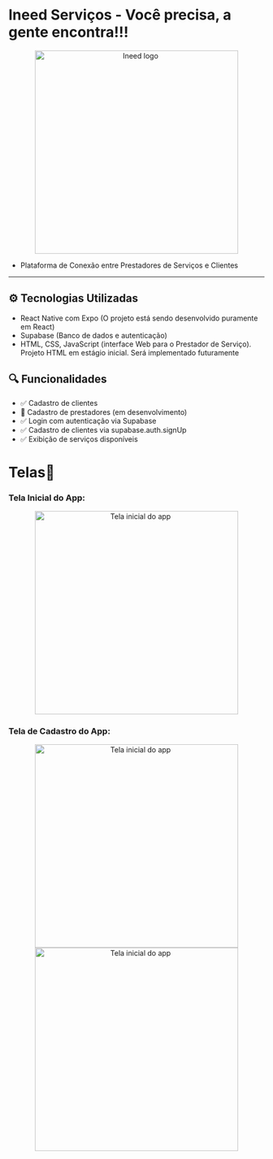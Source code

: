 # Ineed Serviços - Você precisa, a gente encontra!!!

<!-- Redimensiona a imagem principal -->
<p align="center">
  <img src="https://github.com/user-attachments/assets/cdf91c47-d570-4516-ae7f-46e25bf314dd" alt="Ineed logo" width="400"/>
</p>

- Plataforma de Conexão entre Prestadores de Serviços e Clientes

---
## ⚙️ Tecnologias Utilizadas
- React Native com Expo (O projeto está sendo desenvolvido puramente em React)
- Supabase (Banco de dados e autenticação)
- HTML, CSS, JavaScript (interface Web para o Prestador de Serviço). Projeto HTML em estágio inicial. Será implementado futuramente

## 🔍 Funcionalidades

- ✅ Cadastro de clientes
- 🚧 Cadastro de prestadores (em desenvolvimento)
- ✅ Login com autenticação via Supabase
- ✅ Cadastro de clientes via supabase.auth.signUp
- ✅ Exibição de serviços disponíveis

# Telas📱

### Tela Inicial do App:

<p align="center">
  <img src="https://i.imgur.com/ROAvqMF.jpeg" alt="Tela inicial do app" height="400"/>
</p>

### Tela de Cadastro do App:

<p align="center">
  <img src="https://i.imgur.com/codECX4.jpeg" alt="Tela inicial do app" height="400"/> <img src="https://i.imgur.com/tZEtQti.jpeg" alt="Tela inicial do app" height="400"/>
</p>
